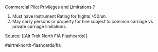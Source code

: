 Commercial Pilot Privileges and Limitations
?
1. Must have Instrument Rating for flights >50nm.
2. May carry persons or property for hire subject to common carriage vs private carriage limitations.
<!--SR:!2022-10-02,3,250-->

Source: [[Air Trek North FIA Flashcards]]

#airtreknorth-flashcards/fia